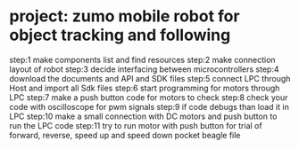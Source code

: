 # project: zumo mobile robot for object tracking and following
step:1 make components list and find resources
step:2 make connection layout of robot
step:3 decide interfacing between microcontrollers
step:4 download the documents and API and SDK files
step:5 connect LPC through Host and import all Sdk files
step:6 start programming for motors through LPC
step:7 make a push button code for motors to check
step:8 check your code with oscilloscope for pwm signals
step:9 if code debugs than load it in LPC
step:10 make a small connection with DC motors and push button to run the LPC code
step:11 try to run motor with push button for trial of forward, reverse, speed up and speed down
pocket beagle file
